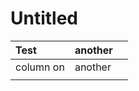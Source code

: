 # Untitled



| Test | another |  |
| :--- | :--- | :--- |
| column on | another |  |
|  |  |  |

## 



